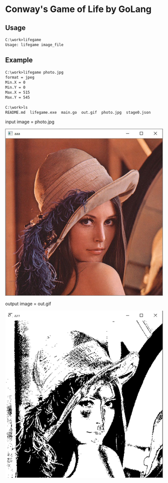 # Conway's Game of Life by GoLang

## Usage
```
C:\work>lifegame
Usage: lifegame image_file
```

## Example
```
C:\work>lifegame photo.jpg
format = jpeg
Min.X = 0
Min.Y = 0
Max.X = 515
Max.Y = 545

C:\work>ls
README.md  lifegame.exe  main.go  out.gif  photo.jpg  stage0.json
```

input image = photo.jpg

![photo.jpg](photo.jpg)

output image = out.gif

![out.gif](out.gif)

